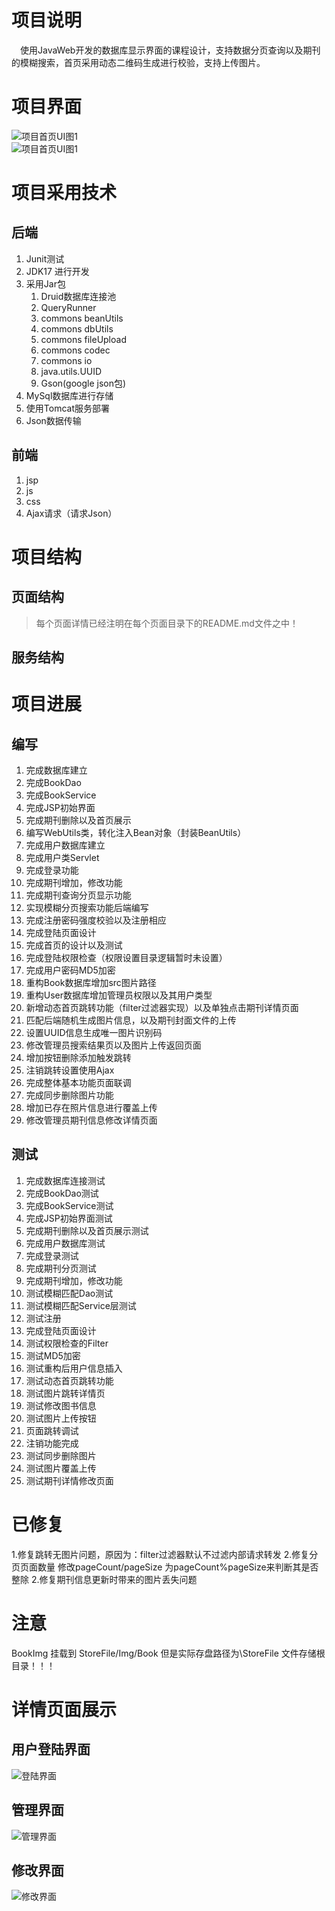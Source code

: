 # 项目说明

&emsp;使用JavaWeb开发的数据库显示界面的课程设计，支持数据分页查询以及期刊的模糊搜索，首页采用动态二维码生成进行校验，支持上传图片。

# 项目界面

![项目首页UI图1](StoreFile/DiscribeImgQQ%E6%88%AA%E5%9B%BE20220128014615.png)
</br>
![项目首页UI图1](StoreFile/DiscribeImgQQ%E6%88%AA%E5%9B%BE20220128014638.png)

# 项目采用技术

## 后端

1. Junit测试
2. JDK17 进行开发
3. 采用Jar包
   1. Druid数据库连接池
   2. QueryRunner
   3. commons beanUtils
   4. commons dbUtils
   5. commons fileUpload
   6. commons codec
   7. commons io
   8. java.utils.UUID
   9. Gson(google json包)
4. MySql数据库进行存储
5. 使用Tomcat服务部署
6. Json数据传输

## 前端

1. jsp
2. js
3. css
4. Ajax请求（请求Json）

# 项目结构

## 页面结构

> 每个页面详情已经注明在每个页面目录下的README.md文件之中！

## 服务结构

# 项目进展

## 编写

1. 完成数据库建立
2. 完成BookDao
3. 完成BookService
4. 完成JSP初始界面
5. 完成期刊删除以及首页展示
6. 编写WebUtils类，转化注入Bean对象（封装BeanUtils）
7. 完成用户数据库建立
8. 完成用户类Servlet
9. 完成登录功能
10. 完成期刊增加，修改功能
11. 完成期刊查询分页显示功能
12. 实现模糊分页搜索功能后端编写
13. 完成注册密码强度校验以及注册相应
14. 完成登陆页面设计
15. 完成首页的设计以及测试
16. 完成登陆权限检查（权限设置目录逻辑暂时未设置）
17. 完成用户密码MD5加密
18. 重构Book数据库增加src图片路径
19. 重构User数据库增加管理员权限以及其用户类型
20. 新增动态首页跳转功能（filter过滤器实现）以及单独点击期刊详情页面
21. 匹配后端随机生成图片信息，以及期刊封面文件的上传
22. 设置UUID信息生成唯一图片识别码
23. 修改管理员搜索结果页以及图片上传返回页面
24. 增加按钮删除添加触发跳转
25. 注销跳转设置使用Ajax
26. 完成整体基本功能页面联调
27. 完成同步删除图片功能
28. 增加已存在照片信息进行覆盖上传
29. 修改管理员期刊信息修改详情页面

## 测试

1. 完成数据库连接测试
2. 完成BookDao测试
3. 完成BookService测试
4. 完成JSP初始界面测试
5. 完成期刊删除以及首页展示测试
6. 完成用户数据库测试
7. 完成登录测试
8. 完成期刊分页测试
9. 完成期刊增加，修改功能
10. 测试模糊匹配Dao测试
11. 测试模糊匹配Service层测试
12. 测试注册
13. 完成登陆页面设计
14. 测试权限检查的Filter
15. 测试MD5加密
16. 测试重构后用户信息插入
17. 测试动态首页跳转功能
18. 测试图片跳转详情页
19. 测试修改图书信息
20. 测试图片上传按钮
21. 页面跳转调试
22. 注销功能完成
23. 测试同步删除图片
24. 测试图片覆盖上传
25. 测试期刊详情修改页面


# 已修复

1.修复跳转无图片问题，原因为：filter过滤器默认不过滤内部请求转发 2.修复分页页面数量 修改pageCount/pageSize 为pageCount%pageSize来判断其是否整除 2.修复期刊信息更新时带来的图片丢失问题

# 注意

BookImg 挂载到 StoreFile/Img/Book 但是实际存盘路径为\\StoreFile 文件存储根目录！！！

# 详情页面展示

## 用户登陆界面

![登陆界面](StoreFile/DiscribeImgQQ%E6%88%AA%E5%9B%BE20220128014723.png)

## 管理界面

![管理界面](StoreFile/DiscribeImgQQ%E6%88%AA%E5%9B%BE20220128014739.png)

## 修改界面

![修改界面](StoreFile/DiscribeImgQQ%E6%88%AA%E5%9B%BE20220128014816.png)